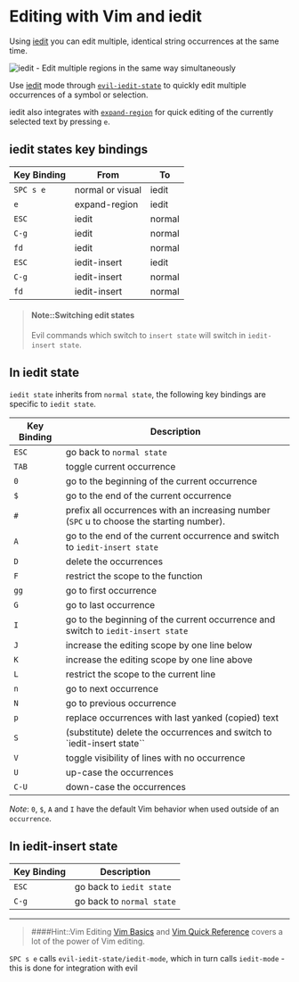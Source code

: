 # Editing with Vim and iedit

 Using [iedit](https://github.com/victorhge/iedit) you can edit multiple, identical string occurrences at the same time.

![iedit - Edit multiple regions in the same way simultaneously](https://github.com/victorhge/iedit/raw/master/iedit-demo.gif)

Use [iedit](https://github.com/tsdh/iedit) mode through [`evil-iedit-state`](https://github.com/syl20bnr/evil-iedit-state) to quickly edit multiple occurrences of a symbol or selection.

iedit also integrates with [`expand-region`](https://github.com/magnars/expand-region.el) for quick editing of the currently selected text by pressing `e`.


## iedit states key bindings

| Key Binding | From             | To     |
|-------------|------------------|--------|
| `SPC s e`   | normal or visual | iedit  |
| `e`         | expand-region    | iedit  |
| `ESC`       | iedit            | normal |
| `C-g`       | iedit            | normal |
| `fd`        | iedit            | normal |
| `ESC`       | iedit-insert     | iedit  |
| `C-g`       | iedit-insert     | normal |
| `fd`        | iedit-insert     | normal |


> #### Note::Switching edit states
> Evil commands which switch to `insert state` will switch in `iedit-insert state`.

## In iedit state
`iedit state` inherits from `normal state`, the following key bindings are specific to `iedit state`.

| Key Binding | Description                                                                             |
|-------------|-----------------------------------------------------------------------------------------|
| `ESC`       | go back to `normal state`                                                                |
| `TAB`       | toggle current occurrence                                                               |
| `0`         | go to the beginning of the current occurrence                                           |
| `$`         | go to the end of the current occurrence                                                 |
| `#`         | prefix all occurrences with an increasing number (`SPC` u to choose the starting number).  |
| `A`         | go to the end of the current occurrence and switch to `iedit-insert state`                |
| `D`         | delete the occurrences                                                                  |
| `F`         | restrict the scope to the function                                                      |
| `gg`        | go to first occurrence                                                                  |
| `G`         | go to last occurrence                                                                   |
| `I`         | go to the beginning of the current occurrence and switch to `iedit-insert state`         |
| `J`         | increase the editing scope by one line below                                            |
| `K`         | increase the editing scope by one line above                                            |
| `L`         | restrict the scope to the current line                                                  |
| `n`         | go to next occurrence                                                                   |
| `N`         | go to previous occurrence                                                               |
| `p`         | replace occurrences with last yanked (copied) text                                      |
| `S`         | (substitute) delete the occurrences and switch to `iedit-insert state``                  |
| `V`         | toggle visibility of lines with no occurrence                                           |
| `U`         | up-case the occurrences                                                                 |
| `C-U`       | down-case the occurrences                                                               |

*Note*: `0`, `$`, `A` and `I` have the default Vim behavior when used outside of an `occurrence`.

## In iedit-insert state

| Key Binding | Description               |
|-------------|---------------------------|
| `ESC`       | go back to `iedit state`  |
| `C-g`       | go back to `normal state` |


------------------------------------------

> ####Hint::Vim Editing
> [Vim Basics](/spacemacs-basics/vim-basics.html) and [Vim Quick Reference](/spacemacs-basics/vim-quick-reference.html) covers a lot of the power of Vim editing.


`SPC s e` calls `evil-iedit-state/iedit-mode`, which in turn calls `iedit-mode` - this is done for integration with evil
